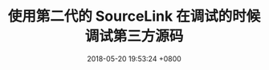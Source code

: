 ---
title: "使用第二代的 SourceLink 在调试的时候调试第三方源码"
date: 2018-05-20 19:53:24 +0800
categories: visualstudio dotnet csharp
published: false
---